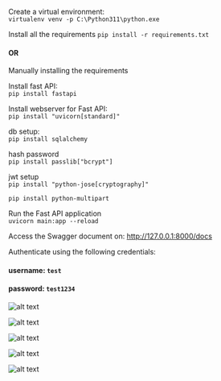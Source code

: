 Create a virtual environment:   
```virtualenv venv -p C:\Python311\python.exe```

Install all the requirements
```pip install -r requirements.txt```

#### OR

Manually installing the requirements

Install fast API:  
```pip install fastapi```

Install webserver for Fast API:  
```pip install "uvicorn[standard]"```

db setup:  
```pip install sqlalchemy```

hash password  
```pip install passlib["bcrypt"]```

jwt setup  
```pip install "python-jose[cryptography]"```

```pip install python-multipart```

Run the Fast API application  
```uvicorn main:app --reload```

Access the Swagger document on: http://127.0.0.1:8000/docs

Authenticate using the following credentials:
#### username: ```test```
#### password: ```test1234```

![alt text](/images/fast_api_main.png)

![alt text](/images/fast_api_admin_user.png)

![alt text](/images/fast_api_schemas.png)

![alt text](/images/fast_api_auth.png)

![alt text](/images/fast_api_auth2.png)